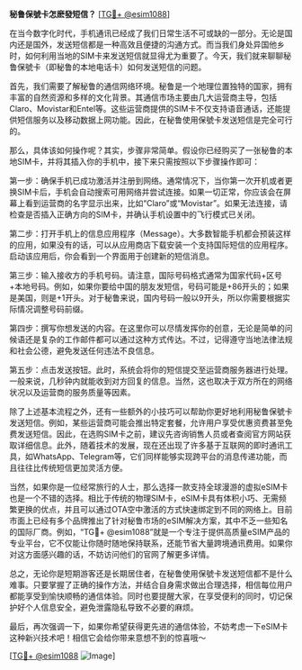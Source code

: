 **秘鲁保號卡怎麽發短信？** [[TG💪+ @esim1088](https://t.me/s/esim1088)]

在当今数字化时代，手机通讯已经成了我们日常生活不可或缺的一部分。无论是国内还是国外，发送短信都是一种高效且便捷的沟通方式。而当我们身处异国他乡时，如何利用当地的SIM卡来发送短信就显得尤为重要了。今天，我们就来聊聊秘鲁保號卡（即秘鲁的本地电话卡）如何发送短信的问题。

首先，我们需要了解秘鲁的通信网络环境。秘鲁是一个地理位置独特的国家，拥有丰富的自然资源和多样的文化背景。其通信市场主要由几大运营商主导，包括Claro、Movistar和Entel等。这些运营商提供的SIM卡不仅支持语音通话，还能提供短信服务以及移动数据上网功能。因此，在秘鲁使用保號卡发送短信是完全可行的。

那么，具体该如何操作呢？其实，步骤非常简单。假设你已经购买了一张秘鲁的本地SIM卡，并将其插入你的手机中，接下来只需按照以下步骤操作即可：

第一步：确保手机已成功激活并注册到网络。通常情况下，当你第一次开机或者更换SIM卡后，手机会自动搜索可用网络并尝试连接。如果一切正常，你应该会在屏幕上看到运营商的名字显示出来，比如“Claro”或“Movistar”。如果无法连接，请检查是否插入正确方向的SIM卡，并确认手机设置中的飞行模式已关闭。

第二步：打开手机上的信息应用程序（Message）。大多数智能手机都会预装这样的应用，如果没有的话，可以从应用商店下载安装一个支持国际短信的应用程序。启动该应用后，你会看到一个界面用于创建新的短信消息。

第三步：输入接收方的手机号码。请注意，国际号码格式通常为国家代码+区号+本地号码。例如，如果你要给中国的朋友发短信，号码可能是+86开头的；如果是美国，则是+1开头。对于秘鲁来说，国内号码一般以9开头，所以你需要根据实际情况调整号码前缀。

第四步：撰写你想发送的内容。在这里你可以尽情发挥你的创意，无论是简单的问候语还是复杂的工作邮件都可以通过这种方式传达。不过，记得遵守当地法律法规和社会公德，避免发送任何违法不良信息。

第五步：点击发送按钮。此时，系统会将你的短信提交至运营商服务器进行处理。一般来说，几秒钟内就能收到对方回复的信息。当然，这也取决于双方所在的网络状况以及运营商的服务质量等因素。

除了上述基本流程之外，还有一些额外的小技巧可以帮助你更好地利用秘鲁保號卡发送短信。例如，某些运营商可能会推出特定套餐，允许用户享受优惠资费甚至免费发送短信。因此，在选购SIM卡之前，建议先咨询销售人员或者查阅官方网站获取详细信息。此外，随着技术的发展，现在还出现了许多基于互联网的即时通讯工具，如WhatsApp、Telegram等，它们同样能够实现跨平台的消息传递功能，而且往往比传统短信更加灵活方便。

当然，如果你是一位经常旅行的人士，那么选择一款支持全球漫游的虚拟eSIM卡也是一个不错的选择。相比于传统的物理SIM卡，eSIM卡具有体积小巧、无需频繁更换的优点，并且可以通过OTA空中激活的方式快速绑定到不同的网络上。目前市面上已经有多个品牌推出了针对秘鲁市场的eSIM解决方案，其中不乏一些知名的国际厂商。例如，“TG💪+ @esim1088”就是一个专注于提供高质量eSIM产品的专业平台，它不仅能让你随时随地保持联系，还能节省大量跨境通讯费用。如果你对这方面感兴趣的话，不妨访问他们的官网了解更多详情。

总之，无论你是短期游客还是长期居住者，在秘鲁使用保號卡发送短信都不是什么难事。只要掌握了正确的操作方法，并结合自身需求做出合理选择，相信每位用户都能享受到愉快顺畅的通信体验。同时也要提醒大家，在享受便利的同时，切记保护好个人信息安全，避免泄露隐私导致不必要的麻烦。

最后，再次强调一下，如果你希望获得更先进的通信体验，不妨考虑一下eSIM卡这种新兴技术吧！相信它会给你带来意想不到的惊喜哦～

[[TG💪+ @esim1088](https://t.me/s/esim1088) ![Image](https://i.postimg.cc/4NQfJmqS/Snipaste-2025-05-13-00-14-12.png)]